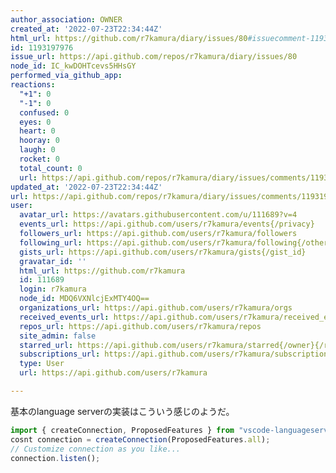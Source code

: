 ```yaml
---
author_association: OWNER
created_at: '2022-07-23T22:34:44Z'
html_url: https://github.com/r7kamura/diary/issues/80#issuecomment-1193197976
id: 1193197976
issue_url: https://api.github.com/repos/r7kamura/diary/issues/80
node_id: IC_kwDOHTcevs5HHsGY
performed_via_github_app: 
reactions:
  "+1": 0
  "-1": 0
  confused: 0
  eyes: 0
  heart: 0
  hooray: 0
  laugh: 0
  rocket: 0
  total_count: 0
  url: https://api.github.com/repos/r7kamura/diary/issues/comments/1193197976/reactions
updated_at: '2022-07-23T22:34:44Z'
url: https://api.github.com/repos/r7kamura/diary/issues/comments/1193197976
user:
  avatar_url: https://avatars.githubusercontent.com/u/111689?v=4
  events_url: https://api.github.com/users/r7kamura/events{/privacy}
  followers_url: https://api.github.com/users/r7kamura/followers
  following_url: https://api.github.com/users/r7kamura/following{/other_user}
  gists_url: https://api.github.com/users/r7kamura/gists{/gist_id}
  gravatar_id: ''
  html_url: https://github.com/r7kamura
  id: 111689
  login: r7kamura
  node_id: MDQ6VXNlcjExMTY4OQ==
  organizations_url: https://api.github.com/users/r7kamura/orgs
  received_events_url: https://api.github.com/users/r7kamura/received_events
  repos_url: https://api.github.com/users/r7kamura/repos
  site_admin: false
  starred_url: https://api.github.com/users/r7kamura/starred{/owner}{/repo}
  subscriptions_url: https://api.github.com/users/r7kamura/subscriptions
  type: User
  url: https://api.github.com/users/r7kamura

---
```

基本のlanguage serverの実装はこういう感じのようだ。

```javascript
import { createConnection, ProposedFeatures } from "vscode-languageserver";
cosnt connection = createConnection(ProposedFeatures.all);
// Customize connection as you like...
connection.listen();
```